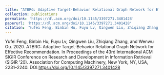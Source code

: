 ```yaml
---
title: "ATBRG: Adaptive Target-Behavior Relational Graph Network for Effective Recommendation"
collection: publications
permalink: 'https://dl.acm.org/doi/10.1145/3397271.3401428'
paperurl: 'https://dl.acm.org/doi/10.1145/3397271.3401428'
citation: 'Yufei Feng, Binbin Hu, Fuyu Lv, Qingwen Liu, Zhiqiang Zhang, and Wenwu Ou. 2020. ATBRG: Adaptive Target-Behavior Relational Graph Network for Effective Recommendation. In Proceedings of the 43rd International ACM SIGIR Conference on Research and Development in Information Retrieval (SIGIR '20). Association for Computing Machinery, New York, NY, USA, 2231–2240. DOI:https://doi.org/10.1145/3397271.3401428'
---
```


Yufei Feng, Binbin Hu, Fuyu Lv, Qingwen Liu, Zhiqiang Zhang, and Wenwu Ou. 2020. ATBRG: Adaptive Target-Behavior Relational Graph Network for Effective Recommendation. In Proceedings of the 43rd International ACM SIGIR Conference on Research and Development in Information Retrieval (SIGIR '20). Association for Computing Machinery, New York, NY, USA, 2231–2240. DOI:https://doi.org/10.1145/3397271.3401428

